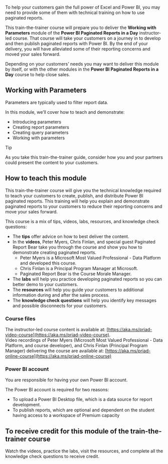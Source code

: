 To help your customers gain the full power of Excel and Power BI, you may need to provide some of them with technical training on how to use paginated reports. 

This train-the-trainer course will prepare you to deliver the **Working with Parameters** module of the **Power BI Paginated Reports in a Day** instructor-led course. 
That course will take your customers on a journey in to develop and then publish paginated reports with Power BI. By the end of your delivery, you will have alleviated some of their reporting concerns and moved your sales forward.  

Depending on your customers’ needs you may want to deliver this module by itself, or with the other modules in the **Power BI Paginated Reports in a Day** course to help close sales.

## Working with Parameters

Parameters are typically used to filter report data.

In this module, we’ll cover how to teach and demonstrate:

- Introducing parameters
- Creating report parameters
- Creating query parameters
- Working with parameters

> [!TIP]
> As you take this train-the-trainer guide, consider how you and your partners could present the content to your customers. 


## How to teach this module 
This train-the-trainer course will give you the technical knowledge required to teach your customers to create, publish, and distribute Power BI paginated reports. This training will help you explain and demonstrate paginated reports to your customers to reduce their reporting concerns and move your sales forward.

This course is a mix of tips, videos, labs, resources, and knowledge check questions:
- The **tips** offer advice on how to best deliver the content.
- In the **videos**, Peter Myers, Chris Finlan, and special guest Paginated Report Bear take you through the course and show you how to demonstrate creating paginated reports.
    - Peter Myers is a Microsoft Most Valued Professional - Data Platform and developed this course.
    - Chris Finlan is a Principal Program Manager at Microsoft.
    - Paginated Report Bear is the Course Morale Manager.
- The **labs** will help you practice developing paginated reports so you can better demo to your customers.
- The **resources** will help you guide your customers to additional information during and after the sales process.
- The **knowledge check questions** will help you identify key messages and possible disconnects for your customers.


### Course files

The instructor-led course content is available at: [https://aka.ms/priad-video-course](https://aka.ms/priad-video-course).  
Video recordings of Peter Myers (Microsoft Most Valued Professional - Data Platform, and course developer), and Chris Finlan (Principal Program Manager) delivering the course are available at: [https://aka.ms/priad-online-course](https://aka.ms/priad-online-course)

### Power BI account
You are responsible for having your own Power BI account.

The Power BI account is required for two reasons: 
- To upload a Power BI Desktop file, which is a data source for report development. 
- To publish reports, which are optional and dependent on the student having access to a workspace of Premium capacity

## To receive credit for this module of the train-the-trainer course 
Watch the videos, practice the labs, visit the resources, and complete all the knowledge check questions to receive credit.